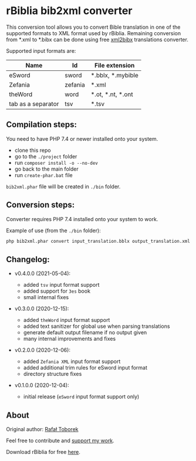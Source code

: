 rBiblia bib2xml converter
=========================

This conversion tool allows you to convert Bible translation in one of the supported formats to XML format used by rBiblia. Remaining conversion from *.xml to *.bibx can be done using free [xml2bibx](https://github.com/rBiblia/xml2bibx) translations converter.

Supported input formats are:

Name               | Id      | File extension
-------------------|---------|---------------
eSword             | sword   | *.bblx, *.mybible
Zefania            | zefania | *.xml
theWord            | word    | *.ot, *.nt, *.ont
tab as a separator | tsv     | *.tsv 

Compilation steps:
-------------------

You need to have PHP 7.4 or newer installed onto your system.

- clone this repo
- go to the `./project` folder
- run `composer install -o --no-dev`
- go back to the main folder
- run `create-phar.bat` file

`bib2xml.phar` file will be created in `./bin` folder.

Conversion steps:
-----------------

Converter requires PHP 7.4 installed onto your system to work.

Example of use (from the `./bin` folder):

```cmd
php bib2xml.phar convert input_translation.bblx output_translation.xml sword
```

Changelog:
----------

* v0.4.0.0 (2021-05-04):
    - added `tsv` input format support
	- added support for `3es` book
    - small internal fixes
    
* v0.3.0.0 (2020-12-15):
    - added `theWord` input format support
    - added text sanitizer for global use when parsing translations
    - generate default output filename if no output given
    - many internal improvements and fixes

* v0.2.0.0 (2020-12-06):
    - added `Zefania XML` input format support
    - added additional trim rules for eSword input format
    - directory structure fixes

* v0.1.0.0 (2020-12-04):
    - initial release (`eSword` input format support only)

About
-----

Original author: [Rafał Toborek](https://kontakt.toborek.info)

Feel free to contribute and [support my work](https://rbiblia.toborek.info/donation/).

Download rBiblia for free [here](https://rbiblia.toborek.info/en-US/).
